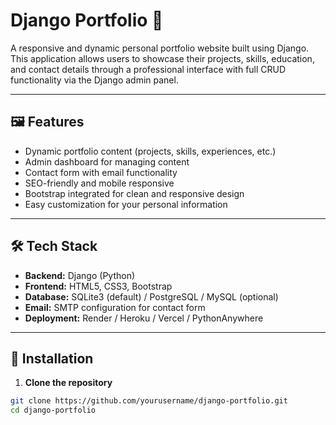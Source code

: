 # Django Portfolio 🚀

A responsive and dynamic personal portfolio website built using Django. This application allows users to showcase their projects, skills, education, and contact details through a professional interface with full CRUD functionality via the Django admin panel.

---

## 🖼️ Features

- Dynamic portfolio content (projects, skills, experiences, etc.)
- Admin dashboard for managing content
- Contact form with email functionality
- SEO-friendly and mobile responsive
- Bootstrap integrated for clean and responsive design
- Easy customization for your personal information

---


## 🛠️ Tech Stack

- **Backend:** Django (Python)
- **Frontend:** HTML5, CSS3, Bootstrap
- **Database:** SQLite3 (default) / PostgreSQL / MySQL (optional)
- **Email:** SMTP configuration for contact form
- **Deployment:** Render / Heroku / Vercel / PythonAnywhere

---

## 🚀 Installation

1. **Clone the repository**

```bash
git clone https://github.com/yourusername/django-portfolio.git
cd django-portfolio
